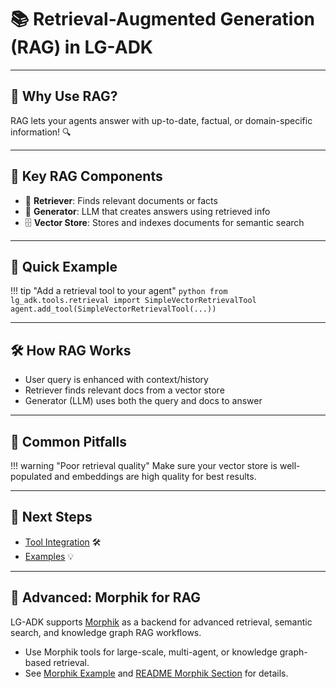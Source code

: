 # 📚 Retrieval-Augmented Generation (RAG) in LG-ADK

---

## 🤔 Why Use RAG?

RAG lets your agents answer with up-to-date, factual, or domain-specific information! 🔍

---

## 🧩 Key RAG Components

- 🧠 **Retriever**: Finds relevant documents or facts
- 📝 **Generator**: LLM that creates answers using retrieved info
- 🗄️ **Vector Store**: Stores and indexes documents for semantic search

---

## 🚦 Quick Example

!!! tip "Add a retrieval tool to your agent"
    ```python
    from lg_adk.tools.retrieval import SimpleVectorRetrievalTool
    agent.add_tool(SimpleVectorRetrievalTool(...))
    ```

---

## 🛠️ How RAG Works

- User query is enhanced with context/history
- Retriever finds relevant docs from a vector store
- Generator (LLM) uses both the query and docs to answer

---

## 🚨 Common Pitfalls

!!! warning "Poor retrieval quality"
    Make sure your vector store is well-populated and embeddings are high quality for best results.

---

## 🌟 Next Steps

- [Tool Integration](tool_integration.md) 🛠️
- [Examples](../examples/) 💡

---

## 🧬 Advanced: Morphik for RAG

LG-ADK supports [Morphik](https://morphik.ai) as a backend for advanced retrieval, semantic search, and knowledge graph RAG workflows.

- Use Morphik tools for large-scale, multi-agent, or knowledge graph-based retrieval.
- See [Morphik Example](../examples/morphik_example/README.md) and [README Morphik Section](../../README.md#morphik-integration) for details.
